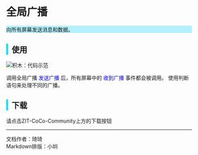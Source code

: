 # 全局广播

<div style="background-color: rgb(180, 240, 255);">
  向所有屏幕发送消息和数据。
</div>

<div style="border-left: 5px solid rgb(0, 225, 255); padding-left: 10px;">
<h2> 使用</h2>
</div>

![积木：代码示范](http://cc.zitzhen.cn/control/%E5%85%A8%E5%B1%80%E5%B9%BF%E6%92%AD-Qii/images/1.png)

<span>
调用全局广播 <span style="color: blue;">发送广播</span> 后，所有屏幕中的 <span style="color: blue;">收到广播</span> 事件都会被调用。
使用判断语句来处理不同的广播。
</span>

<div style="border-left: 5px solid rgb(0, 225, 255); padding-left: 10px;">
<h2> 下载</h2>
</div>
请点击ZIT-CoCo-Community上方的下载按钮

---
文档作者：琦琦  
Markdown排版：小圳  